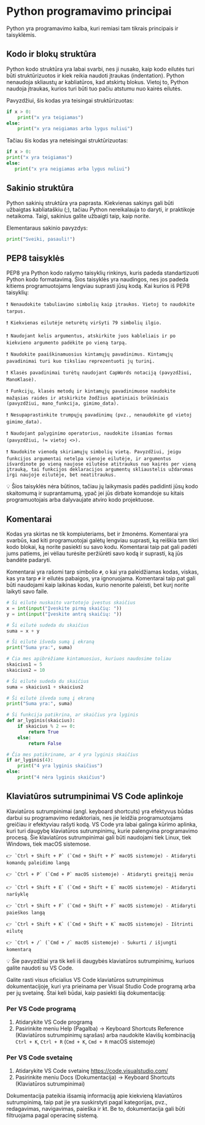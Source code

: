 # Python programavimo principai

Python yra programavimo kalba, kuri remiasi tam tikrais principais ir taisyklėmis.

## Kodo ir blokų struktūra

Python kodo struktūra yra labai svarbi, nes ji nusako, kaip kodo eilutės turi būti struktūrizuotos ir kiek reikia naudoti įtraukas (indentation). Python nenaudoja skliaustų ar kabliatūros, kad atskirtų blokus. Vietoj to, Python naudoja įtraukas, kurios turi būti tuo pačiu atstumu nuo kairės eilutės.

Pavyzdžiui, šis kodas yra teisingai struktūrizuotas:

```Python
if x > 0:
    print("x yra teigiamas")
else:
    print("x yra neigiamas arba lygus nuliui")
```

Tačiau šis kodas yra neteisingai struktūrizuotas:

```Python
if x > 0:
print("x yra teigiamas")
else:
   print("x yra neigiamas arba lygus nuliui")
```

## Sakinio struktūra

Python sakinių struktūra yra paprasta. Kiekvienas sakinys gali būti užbaigtas kabliataškiu (;), tačiau Python nereikalauja to daryti, ir praktikoje netaikoma. Taigi, sakinius galite užbaigti taip, kaip norite.

Elementaraus sakinio pavyzdys:

```Python
print("Sveiki, pasauli!")
```

## PEP8 taisyklės

PEP8 yra Python kodo rašymo taisyklių rinkinys, kuris padeda standartizuoti Python kodo formatavimą. Šios taisyklės yra naudingos, nes jos padeda kitiems programuotojams lengviau suprasti jūsų kodą. Kai kurios iš PEP8 taisyklių:

```Text
❗ Nenaudokite tabuliavimo simbolių kaip įtraukos. Vietoj to naudokite tarpus.

❗ Kiekvienas eilutėje neturėtų viršyti 79 simbolių ilgio.

❗ Naudojant kelis argumentus, atskirkite juos kableliais ir po kiekvieno argumento padėkite po vieną tarpą.

❗ Naudokite paaiškinamuosius kintamųjų pavadinimus. Kintamųjų pavadinimai turi kuo tiksliau reprezentuoti jų turinį.

❗ Klasės pavadinimai turėtų naudojant CapWords notaciją (pavyzdžiui, ManoKlasė).

❗ Funkcijų, klasės metodų ir kintamųjų pavadinimuose naudokite mažąsias raides ir atskirkite žodžius apatiniais brūkšniais (pavyzdžiui, mano_funkcija, gimimo_data).

❗ Nesupaprastinkite trumpųjų pavadinimų (pvz., nenaudokite gd vietoj gimimo_data).

❗ Naudojant palyginimo operatorius, naudokite išsamias formas (pavyzdžiui, != vietoj <>).

❗ Naudokite vienodą skiriamųjų simbolių vietą. Pavyzdžiui, jeigu funkcijos argumentai netelpa vienoje eilutėje, ir argumentus išvardinote po vieną naujose eilutėse atitraukus nuo kairės per vieną įtrauką, tai funkcijos deklaracijos argumentų skliaustelis uždaromas irgi naujoje eilutėje, bet neatitraukus.
```

💡 Šios taisyklės nėra būtinos, tačiau jų laikymasis padės padidinti jūsų kodo skaitomumą ir suprantamumą, ypač jei jūs dirbate komandoje su kitais programuotojais arba dalyvaujate atviro kodo projektuose.

## Komentarai

Kodas yra skirtas ne tik kompiuteriams, bet ir žmonėms. Komentarai yra svarbūs, kad kiti programuotojai galėtų lengviau suprasti, ką reiškia tam tikri kodo blokai, ką norite pasiekti su savo kodu. Komentarai taip pat gali padėti jums patiems, jei vėliau turėsite peržiūrėti savo kodą ir suprasti, ką jūs bandėte padaryti.

Komentarai yra rašomi tarp simbolio `#`, o kai yra paleidžiamas kodas, viskas, kas yra tarp `#` ir eilutės pabaigos, yra ignoruojama. Komentarai taip pat gali būti naudojami kaip laikinas kodas, kurio nenorite paleisti, bet kurį norite laikyti savo faile.

```Python
# Ši eilutė nuskaito vartotojo įvestus skaičius
x = int(input("Įveskite pirmą skaičių: "))
y = int(input("Įveskite antrą skaičių: "))

# Ši eilutė sudeda du skaičius
suma = x + y

# Ši eilutė išveda sumą į ekraną
print("Suma yra:", suma)
```

```Python
# Čia mes apibrėžiame kintamuosius, kuriuos naudosime toliau
skaicius1 = 5
skaicius2 = 10

# Ši eilutė sudeda du skaičius
suma = skaicius1 + skaicius2

# Ši eilutė išveda sumą į ekraną
print("Suma yra:", suma)
```

```Python
# Ši funkcija patikrina, ar skaičius yra lyginis
def ar_lyginis(skaicius):
    if skaicius % 2 == 0:
        return True
    else:
        return False

# Čia mes patikriname, ar 4 yra lyginis skaičius
if ar_lyginis(4):
    print("4 yra lyginis skaičius")
else:
    print("4 nėra lyginis skaičius")
```

## Klaviatūros sutrumpinimai VS Code aplinkoje

Klaviatūros sutrumpinimai (angl. keyboard shortcuts) yra efektyvus būdas darbui su programavimo redaktoriais, nes jie leidžia programuotojams greičiau ir efektyviau rašyti kodą. VS Code yra labai galinga kūrimo aplinka, kuri turi daugybę klaviatūros sutrumpinimų, kurie palengvina programavimo procesą. Šie klaviatūros sutrumpinimai gali būti naudojami tiek Linux, tiek Windows, tiek macOS sistemose.

```Text
👉 `Ctrl + Shift + P` (`Cmd + Shift + P` macOS sistemoje) - Atidaryti komandų paleidimo langą

👉 `Ctrl + P` (`Cmd + P` macOS sistemoje) - Atidaryti greitąjį meniu

👉 `Ctrl + Shift + E` (`Cmd + Shift + E` macOS sistemoje) - Atidaryti naršyklę

👉 `Ctrl + Shift + F` (`Cmd + Shift + F` macOS sistemoje) - Atidaryti paieškos langą

👉 `Ctrl + Shift + K` (`Cmd + Shift + K` macOS sistemoje) - Ištrinti eilutę

👉 `Ctrl + /` (`Cmd + /` macOS sistemoje) - Sukurti / išjungti komentarą
```

💡 Šie pavyzdžiai yra tik keli iš daugybės klaviatūros sutrumpinimų, kuriuos galite naudoti su VS Code.

Galite rasti visus oficialius VS Code klaviatūros sutrumpinimus dokumentacijoje, kuri yra prieinama per Visual Studio Code programą arba per jų svetainę. Štai keli būdai, kaip pasiekti šią dokumentaciją:

### Per VS Code programą

1. Atidarykite VS Code programą
2. Pasirinkite meniu Help (Pagalba) -> Keyboard Shortcuts Reference (Klaviatūros sutrumpinimų sąrašas) arba naudokite klavišų kombinaciją `Ctrl + K`, `Ctrl + R` (`Cmd + K`, `Cmd + R` macOS sistemoje)

### Per VS Code svetainę

1. Atidarykite VS Code svetainę https://code.visualstudio.com/
2. Pasirinkite meniu Docs (Dokumentacija) -> Keyboard Shortcuts (Klaviatūros sutrumpinimai)

Dokumentacija pateikia išsamią informaciją apie kiekvieną klaviatūros sutrumpinimą, taip pat jie yra suskirstyti pagal kategorijas, pvz., redagavimas, navigavimas, paieška ir kt. Be to, dokumentacija gali būti filtruojama pagal operacinę sistemą.
